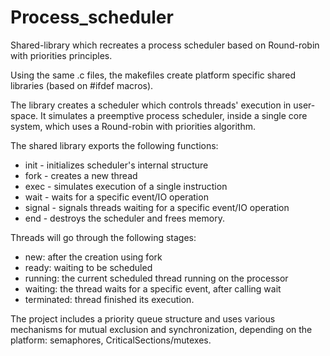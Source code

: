# Process_scheduler
Shared-library which recreates a process scheduler based on Round-robin with priorities principles.

Using the same .c files, the makefiles create platform specific shared libraries (based on #ifdef macros).

The library creates a scheduler which controls threads' execution in user-space. It simulates a preemptive process scheduler, inside a single core system, which uses a Round-robin with priorities algorithm.

The shared library exports the following functions:
- init - initializes scheduler's internal structure
- fork - creates a new thread
- exec - simulates execution of a single instruction
- wait - waits for a specific event/IO operation
- signal - signals threads waiting for a specific event/IO operation
- end - destroys the scheduler and frees memory.

Threads will go through the following stages:
- new: after the creation using fork
- ready: waiting to be scheduled
- running: the current scheduled thread running on the processor
- waiting: the thread waits for a specific event, after calling wait
- terminated: thread finished its execution.

The project includes a priority queue structure and uses various mechanisms for mutual exclusion and synchronization, depending on the platform: semaphores, CriticalSections/mutexes.

